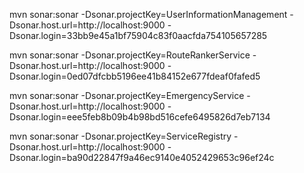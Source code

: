 mvn sonar:sonar  -Dsonar.projectKey=UserInformationManagement -Dsonar.host.url=http://localhost:9000 -Dsonar.login=33bb9e45a1bf75904c83f0aacfda754105657285

mvn sonar:sonar -Dsonar.projectKey=RouteRankerService -Dsonar.host.url=http://localhost:9000 -Dsonar.login=0ed07dfcbb5196ee41b84152e677fdeaf0fafed5

mvn sonar:sonar -Dsonar.projectKey=EmergencyService -Dsonar.host.url=http://localhost:9000 -Dsonar.login=eee5feb8b09b4b98bd516cefe6495826d7eb7134
  
mvn sonar:sonar -Dsonar.projectKey=ServiceRegistry -Dsonar.host.url=http://localhost:9000 -Dsonar.login=ba90d22847f9a46ec9140e4052429653c96ef24c
